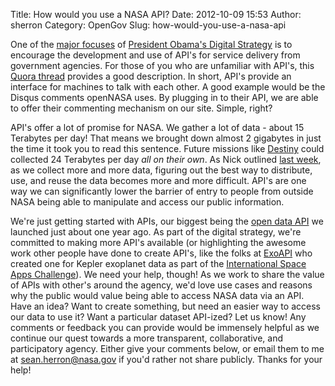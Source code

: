 Title: How would you use a NASA API?
Date: 2012-10-09 15:53
Author: sherron
Category: OpenGov
Slug: how-would-you-use-a-nasa-api

One of the [major focuses][] of [President Obama's Digital
Strategy][] is to encourage the development and use of API's for service
delivery from government agencies. For those of you who are unfamiliar
with API's, this [Quora thread][] provides a good description. In short,
API's provide an interface for machines to talk with each other. A good
example would be the Disqus comments openNASA uses. By plugging in to
their API, we are able to offer their commenting mechanism on our site.
Simple, right?

API's offer a lot of promise for NASA. We gather a lot of data - about
15 Terabytes per day! That means we brought down almost 2 gigabytes in
just the time it took you to read this sentence. Future missions like
[Destiny][] could collected 24 Terabytes per day *all on their own*. As
Nick outlined [last week][], as we collect more and more data, figuring
out the best way to distribute, use, and reuse the data becomes more and
more difficult. API's are one way we can significantly lower the barrier
of entry to people from outside NASA being able to manipulate and access
our public information.

We're just getting started with APIs, our biggest being the [open data
API][] we launched just about one year ago. As part of the digital
strategy, we're committed to making more API's available
(or highlighting the awesome work other people have done to create
API's, like the folks at [ExoAPI][] who created one for Kepler exoplanet
data as part of the [International Space Apps Challenge][]). We need
your help, though! As we work to share the value of APIs with other's
around the agency, we'd love use cases and reasons why the public would
value being able to access NASA data via an API. Have an idea? Want to
create something, but need an easier way to access our data to use it?
Want a particular dataset API-ized? Let us know! Any comments or
feedback you can provide would be immensely helpful as we continue our
quest towards a more transparent, collaborative, and participatory
agency. Either give your comments below, or email them to me at
<sean.herron@nasa.gov> if you'd rather not share publicly. Thanks for
your help!

  [major focuses]: http://www.whitehouse.gov/sites/default/files/omb/egov/digital-government/digital-government.html#open-data-default
  [President Obama's Digital Strategy]: http://whitehouse.gov/digitalgov
  [Quora thread]: http://www.quora.com/APIs/What-is-an-API-in-layman-terms
  [Destiny]: http://en.wikipedia.org/wiki/Dark_Energy_Space_Telescope
  [last week]: http://open.nasa.gov/blog/2012/10/04/what-is-nasa-doing-with-big-data-today/
  [open data API]: http://data.nasa.gov/api-info
  [ExoAPI]: http://exoapi.com/
  [International Space Apps Challenge]: http://spaceappschallenge.org
